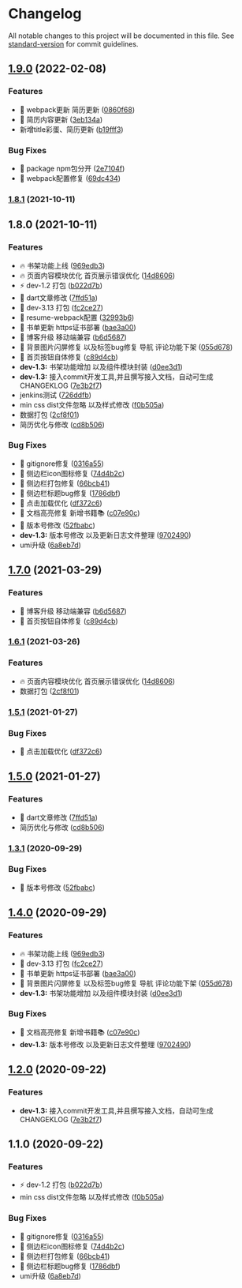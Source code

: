# Changelog

All notable changes to this project will be documented in this file. See [standard-version](https://github.com/conventional-changelog/standard-version) for commit guidelines.

## [1.9.0](https://github.com/yzjacc/React_blog/compare/v1.8.1...v1.9.0) (2022-02-08)


### Features

* 🎸 webpack更新 简历更新 ([0860f68](https://github.com/yzjacc/React_blog/commit/0860f68c60a33a86389ae1daa33be9ef6a2118f5))
* 🎸 简历内容更新 ([3eb134a](https://github.com/yzjacc/React_blog/commit/3eb134a8d2c54343fa3073117fd76ea8385f8747))
* 新增title彩蛋、简历更新 ([b19fff3](https://github.com/yzjacc/React_blog/commit/b19fff3bceaac2c43795556069f663dc6608374e))


### Bug Fixes

* 🐛 package npm包分开 ([2e7104f](https://github.com/yzjacc/React_blog/commit/2e7104fe0bd9992bc8b1d0c4a5cd593fb978f3c0))
* 🐛 webpack配置修复 ([69dc434](https://github.com/yzjacc/React_blog/commit/69dc4341aae1f5e699a169f1943e700b83583a11))

### [1.8.1](https://github.com/yzjacc/React_blog/compare/v1.8.0...v1.8.1) (2021-10-11)

## 1.8.0 (2021-10-11)


### Features

* :fire: 书架功能上线 ([969edb3](https://github.com/yzjacc/React_blog/commit/969edb3436309e3c0a834ccde835e023ee4538f5))
* :fire: 页面内容模块优化 首页展示错误优化 ([14d8606](https://github.com/yzjacc/React_blog/commit/14d86069f64eefc00b9992ff2ae11d2dbc01c347))
* :zap: dev-1.2 打包 ([b022d7b](https://github.com/yzjacc/React_blog/commit/b022d7bb58b5ae6b675a01579b7ca410db1746b1))
* 🎸 dart文章修改 ([7ffd51a](https://github.com/yzjacc/React_blog/commit/7ffd51ae68290e5baf5e46ea3bcd7cd087eb450c))
* 🎸 dev-3.13 打包 ([fc2ce27](https://github.com/yzjacc/React_blog/commit/fc2ce2798c6bff77105f95719946e7d627441b2e))
* 🎸 resume-webpack配置 ([32993b6](https://github.com/yzjacc/React_blog/commit/32993b67fc1486c12bde5e1a3255ff93c3e4a73b))
* 🎸 书单更新 https证书部署 ([bae3a00](https://github.com/yzjacc/React_blog/commit/bae3a00e98d26b60a7bad47dc5bb8f18bf1cf0c6))
* 🎸 博客升级 移动端兼容 ([b6d5687](https://github.com/yzjacc/React_blog/commit/b6d56878660783aec8afb04f36a36e2079e39779))
* 🎸 背景图片闪屏修复 以及标签bug修复 导航 评论功能下架 ([055d678](https://github.com/yzjacc/React_blog/commit/055d678e34e28e7852f26c6fa98f0fb1bd0ea210))
* 🎸 首页按钮自体修复 ([c89d4cb](https://github.com/yzjacc/React_blog/commit/c89d4cba7720474644221acc62b121c8b4b12175))
* **dev-1.3:** 书架功能增加 以及组件模块封装 ([d0ee3d1](https://github.com/yzjacc/React_blog/commit/d0ee3d1915120ee080013552c021920d859810cc))
* **dev-1.3:** 接入commit开发工具,并且撰写接入文档，自动可生成CHANGEKLOG ([7e3b2f7](https://github.com/yzjacc/React_blog/commit/7e3b2f71b89e271fc0d0f4ad9500f7001055edf5))
* jenkins测试 ([726ddfb](https://github.com/yzjacc/React_blog/commit/726ddfbb685660f044ac710f95ddf6741f2c6bc6))
* min css dist文件忽略 以及样式修改 ([f0b505a](https://github.com/yzjacc/React_blog/commit/f0b505a69dc886ba6ce2b96d62337f00d9f8f270))
* 数据打包 ([2cf8f01](https://github.com/yzjacc/React_blog/commit/2cf8f01c576ce0f31a366c06e250f26070b8783b))
* 简历优化与修改 ([cd8b506](https://github.com/yzjacc/React_blog/commit/cd8b5069d4074fdad762452015aa88bc4bf1c035))


### Bug Fixes

* :bug: gitignore修复 ([0316a55](https://github.com/yzjacc/React_blog/commit/0316a550765f266da25ea508f16075b4e0df417c))
* :bug: 侧边栏icon图标修复 ([74d4b2c](https://github.com/yzjacc/React_blog/commit/74d4b2c769fec02b967c4297393b1efc155d9e05))
* :bug: 侧边栏打包修复 ([66bcb41](https://github.com/yzjacc/React_blog/commit/66bcb4125a452e754a1c257bf1858b3049b96abd))
* :bug: 侧边栏标题bug修复 ([1786dbf](https://github.com/yzjacc/React_blog/commit/1786dbfe5017849bfd1a2ad246f42f0f79c7ba91))
* :bug: 点击加载优化 ([df372c6](https://github.com/yzjacc/React_blog/commit/df372c6db2257084314aab49fb59f0022b7dcd60))
* 🐛 文档高亮修复 新增书籍📚 ([c07e90c](https://github.com/yzjacc/React_blog/commit/c07e90cd712b1d3e0a42f4d2ea288225939a29be))
* 🐛 版本号修改 ([52fbabc](https://github.com/yzjacc/React_blog/commit/52fbabc17760e70632f8933a5d93246416294334))
* **dev-1.3:** 版本号修改 以及更新日志文件整理 ([9702490](https://github.com/yzjacc/React_blog/commit/97024901fcfe900b548e40eb6df1f0933d8e9da1))
* umi升级 ([6a8eb7d](https://github.com/yzjacc/React_blog/commit/6a8eb7da957a0967ea8e0ce80d4cc917f6fb141e))

## [1.7.0](https://github.com/yzjacc/React-Blog/compare/v1.6.1...v1.7.0) (2021-03-29)


### Features

* 🎸 博客升级 移动端兼容 ([b6d5687](https://github.com/yzjacc/React-Blog/commit/b6d56878660783aec8afb04f36a36e2079e39779))
* 🎸 首页按钮自体修复 ([c89d4cb](https://github.com/yzjacc/React-Blog/commit/c89d4cba7720474644221acc62b121c8b4b12175))

### [1.6.1](https://github.com/yzjacc/React-Blog/compare/v1.7.0...v1.6.1) (2021-03-26)


### Features

* :fire: 页面内容模块优化 首页展示错误优化 ([14d8606](https://github.com/yzjacc/React-Blog/commit/14d86069f64eefc00b9992ff2ae11d2dbc01c347))
* 数据打包 ([2cf8f01](https://github.com/yzjacc/React-Blog/commit/2cf8f01c576ce0f31a366c06e250f26070b8783b))

### [1.5.1](https://github.com/yzjacc/React-Blog/compare/v1.5.0...v1.5.1) (2021-01-27)


### Bug Fixes

* :bug: 点击加载优化 ([df372c6](https://github.com/yzjacc/React-Blog/commit/df372c6db2257084314aab49fb59f0022b7dcd60))

## [1.5.0](https://github.com/yzjacc/React-Blog/compare/v1.3.1...v1.5.0) (2021-01-27)


### Features

* 🎸 dart文章修改 ([7ffd51a](https://github.com/yzjacc/React-Blog/commit/7ffd51ae68290e5baf5e46ea3bcd7cd087eb450c))
* 简历优化与修改 ([cd8b506](https://github.com/yzjacc/React-Blog/commit/cd8b5069d4074fdad762452015aa88bc4bf1c035))

### [1.3.1](https://github.com/yzjacc/React-Blog/compare/v1.4.0...v1.3.1) (2020-09-29)


### Bug Fixes

* 🐛 版本号修改 ([52fbabc](https://github.com/yzjacc/React-Blog/commit/52fbabc17760e70632f8933a5d93246416294334))

## [1.4.0](https://github.com/yzjacc/React-Blog/compare/v1.2.0...v1.4.0) (2020-09-29)


### Features

* :fire: 书架功能上线 ([969edb3](https://github.com/yzjacc/React-Blog/commit/969edb3436309e3c0a834ccde835e023ee4538f5))
* 🎸 dev-3.13 打包 ([fc2ce27](https://github.com/yzjacc/React-Blog/commit/fc2ce2798c6bff77105f95719946e7d627441b2e))
* 🎸 书单更新 https证书部署 ([bae3a00](https://github.com/yzjacc/React-Blog/commit/bae3a00e98d26b60a7bad47dc5bb8f18bf1cf0c6))
* 🎸 背景图片闪屏修复 以及标签bug修复 导航 评论功能下架 ([055d678](https://github.com/yzjacc/React-Blog/commit/055d678e34e28e7852f26c6fa98f0fb1bd0ea210))
* **dev-1.3:** 书架功能增加 以及组件模块封装 ([d0ee3d1](https://github.com/yzjacc/React-Blog/commit/d0ee3d1915120ee080013552c021920d859810cc))


### Bug Fixes

* 🐛 文档高亮修复 新增书籍📚 ([c07e90c](https://github.com/yzjacc/React-Blog/commit/c07e90cd712b1d3e0a42f4d2ea288225939a29be))
* **dev-1.3:** 版本号修改 以及更新日志文件整理 ([9702490](https://github.com/yzjacc/React-Blog/commit/97024901fcfe900b548e40eb6df1f0933d8e9da1))

## [1.2.0](https://github.com/yzjacc/React-Blog/compare/v1.1.0...v1.2.0) (2020-09-22)


### Features

* **dev-1.3:** 接入commit开发工具,并且撰写接入文档，自动可生成CHANGEKLOG ([7e3b2f7](https://github.com/yzjacc/React-Blog/commit/7e3b2f71b89e271fc0d0f4ad9500f7001055edf5))

## 1.1.0 (2020-09-22)


### Features

* :zap: dev-1.2 打包 ([b022d7b](https://github.com/yzjacc/React-Blog/commit/b022d7bb58b5ae6b675a01579b7ca410db1746b1))
* min css dist文件忽略 以及样式修改 ([f0b505a](https://github.com/yzjacc/React-Blog/commit/f0b505a69dc886ba6ce2b96d62337f00d9f8f270))


### Bug Fixes

* :bug: gitignore修复 ([0316a55](https://github.com/yzjacc/React-Blog/commit/0316a550765f266da25ea508f16075b4e0df417c))
* :bug: 侧边栏icon图标修复 ([74d4b2c](https://github.com/yzjacc/React-Blog/commit/74d4b2c769fec02b967c4297393b1efc155d9e05))
* :bug: 侧边栏打包修复 ([66bcb41](https://github.com/yzjacc/React-Blog/commit/66bcb4125a452e754a1c257bf1858b3049b96abd))
* :bug: 侧边栏标题bug修复 ([1786dbf](https://github.com/yzjacc/React-Blog/commit/1786dbfe5017849bfd1a2ad246f42f0f79c7ba91))
* umi升级 ([6a8eb7d](https://github.com/yzjacc/React-Blog/commit/6a8eb7da957a0967ea8e0ce80d4cc917f6fb141e))
